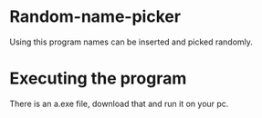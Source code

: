 # Random-name-picker
Using this program names can be inserted and picked randomly.

# Executing the program 
There is an a.exe file, download that and run it on your pc.

